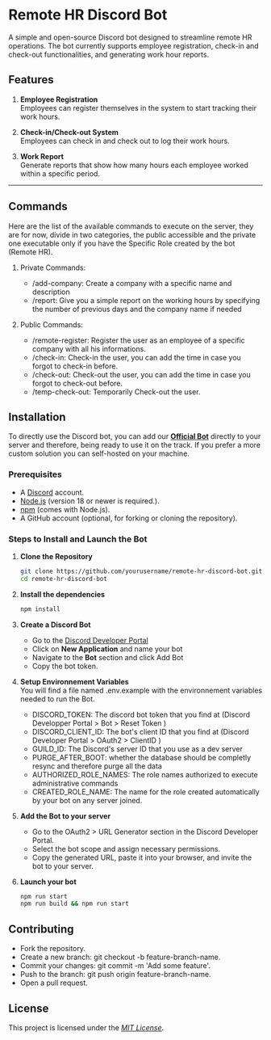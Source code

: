 # Remote HR Discord Bot

A simple and open-source Discord bot designed to streamline remote HR operations. The bot currently supports employee registration, check-in and check-out functionalities, and generating work hour reports.

## Features

1. **Employee Registration**  
   Employees can register themselves in the system to start tracking their work hours.

2. **Check-in/Check-out System**  
   Employees can check in and check out to log their work hours.

3. **Work Report**  
   Generate reports that show how many hours each employee worked within a specific period.

---
## Commands
Here are the list of the available commands to execute on the server, they are for now, divide in two categories, the public accessible and the private one executable only if you have the Specific Role created by the bot (Remote HR).
1. Private Commands:
    - /add-company: Create a company with a specific name and description
    - /report: Give you a simple report on the working hours by specifying the number of previous days and the company name if needed

1. Public Commands:
    - /remote-register: Register the user as an employee of a specific company with all his informations.
    - /check-in: Check-in the user, you can add the time in case you forgot to check-in before.
    - /check-out: Check-out the user, you can add the time in case you forgot to check-out before.
    - /temp-check-out: Temporarily Check-out the user. 



## Installation
To directly use the Discord bot, you can add our [**Official Bot**](https://discord.com) directly to your server and therefore, being ready to use it on the track.
If you prefer a more custom solution you can self-hosted on your machine.

### Prerequisites

- A [Discord](https://discord.com/) account.
- [Node.js](https://nodejs.org/) (version 18 or newer is required.).
- [npm](https://www.npmjs.com/) (comes with Node.js).
- A GitHub account (optional, for forking or cloning the repository).

### Steps to Install and Launch the Bot

1. **Clone the Repository**  
   ```bash
   git clone https://github.com/yourusername/remote-hr-discord-bot.git
   cd remote-hr-discord-bot
2. **Install the dependencies**  
   ```bash
   npm install
3. **Create a Discord Bot**  
    - Go to the [Discord Developer Portal](https://discord.com/developers/applications)
    - Click on **New Application** and name your bot 
    - Navigate to the **Bot** section and click Add Bot
    - Copy the bot token.

4. **Setup Environnement Variables**  
You will find a file named .env.example with the environnement variables needed to run the Bot.
    - DISCORD_TOKEN: The discord bot token that you find at (Discord Developper Portal > Bot > Reset Token )
    - DISCORD_CLIENT_ID: The bot's client ID that you find at (Discord Developer Portal > OAuth2 > ClientID )
    - GUILD_ID: The Discord's server ID that you use as a dev server
    - PURGE_AFTER_BOOT: whether the database should be completly resync and therefore purge all the data
    - AUTHORIZED_ROLE_NAMES:  The role names authorized to execute administrative commands
    - CREATED_ROLE_NAME: The name for the role created automatically by your bot on any server joined.

5. **Add the Bot to your server**  
    - Go to the OAuth2 > URL Generator section in the Discord Developer Portal.
    - Select the bot scope and assign necessary permissions.
    - Copy the generated URL, paste it into your browser, and invite the bot to your server.

6. **Launch your bot**
    ```bash
    npm run start
    npm run build && npm run start
    
## Contributing
- Fork the repository.
- Create a new branch: git checkout -b feature-branch-name.
- Commit your changes: git commit -m 'Add some feature'.
- Push to the branch: git push origin feature-branch-name.
- Open a pull request.

## License
This project is licensed under the [*MIT License*](https://opensource.org/license/MIT).


